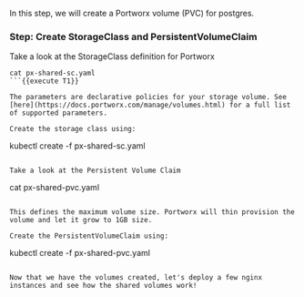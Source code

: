 In this step, we will create a Portworx volume (PVC) for postgres.

### Step: Create StorageClass and PersistentVolumeClaim

Take a look at the StorageClass definition for Portworx
```
cat px-shared-sc.yaml
```{{execute T1}}

The parameters are declarative policies for your storage volume. See [here](https://docs.portworx.com/manage/volumes.html) for a full list of supported parameters.

Create the storage class using:
```
kubectl create -f px-shared-sc.yaml
```{{execute T1}}

Take a look at the Persistent Volume Claim
```
cat px-shared-pvc.yaml
```{{execute T1}}

This defines the maximum volume size. Portworx will thin provision the volume and let it grow to 1GB size.

Create the PersistentVolumeClaim using:
```
kubectl create -f px-shared-pvc.yaml
```{{execute T1}}

Now that we have the volumes created, let's deploy a few nginx instances and see how the shared volumes work!
